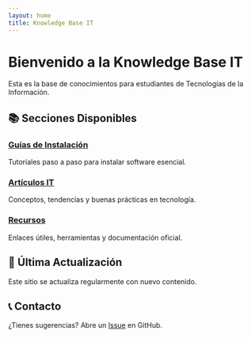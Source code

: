 ```yaml
---
layout: home
title: Knowledge Base IT
---
```


# Bienvenido a la Knowledge Base IT

Esta es la base de conocimientos para estudiantes de Tecnologías de la Información.

## 📚 Secciones Disponibles

### [Guías de Instalación](./guias-instalacion/)
Tutoriales paso a paso para instalar software esencial.

### [Artículos IT](./articulos-it/)
Conceptos, tendencias y buenas prácticas en tecnología.

### [Recursos](./recursos/)
Enlaces útiles, herramientas y documentación oficial.

## 🔄 Última Actualización
Este sitio se actualiza regularmente con nuevo contenido.

## 📞 Contacto
¿Tienes sugerencias? Abre un [Issue](https://github.com/tu-usuario/kb-estudiantes-it/issues) en GitHub.
